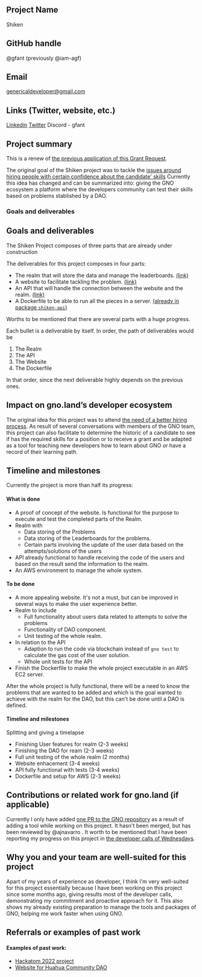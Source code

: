 ## Project Name
Shiken

## GitHub handle
@gfant (previously @iam-agf)

## Email

genericaldeveloper@gmail.com

## Links (Twitter, website, etc.)
[Linkedin](https://www.linkedin.com/in/gfantoni71/)
[Twitter](https://x.com/jkstoc)
Discord - gfant

## Project summary

This is a renew of [the previous application of this Grant Request](https://github.com/gfant/ecosystem-fund-grants/blob/main/shiken.md).

The original goal of the Shiken project was to tackle the [issues around hiring people with certain confidence about the candidate' skills](https://github.com/gnolang/hackerspace/issues/13)
Currently this idea has changed and can be summarized into: giving the GNO ecosystem a platform where the developers community can test their skills based on problems stablished by a DAO.
### Goals and deliverables

## Goals and deliverables

The Shiken Project composes of three parts that are already under construction

The deliverables for this project composes in four parts:

* The realm that will store the data and manage the leaderboards. [(link)](https://github.com/gfant/shiken-realm)
* A website to facilitate tackling the problem. [(link)](https://github.com/gfant/shiken-web)
* An API that will handle the connection between the website and the realm. [(link)](https://github.com/gfant/shiken-api)
* A Dockerfile to be able to run all the pieces in a server. [(already in package `shiken-api`)](https://github.com/gfant/shiken-api)

Worths to be mentioned that there are several parts with a huge progress.

Each bullet is a deliverable by itself. In order, the path of deliverables would be

1. The Realm
2. The API
3. The Website
4. The Dockerfile

In that order, since the next deliverable highly depends on the previous ones.

## Impact on gno.land’s developer ecosystem

The original idea for this project was to attend [the need of a better hiring process](https://github.com/gnolang/hackerspace/issues/13).
As result of several conversations with members of the GNO team, this project can also facilitate to determine the historic of a candidate to see if has the required skills for a position or to receive a grant and be adapted as a tool for teaching new developers how to learn about GNO or have a record of their learning path.

## Timeline and milestones

Currently the project is more than half its progress:

#### What is done

- A proof of concept of the website. Is functional for the purpose to execute and test the completed parts of the Realm.
- Realm with
    - Data storing of the Problems
    - Data storing of the Leaderboards for the problems.
    - Certain parts involving the update of the user data based on the attempts/solutions of the users
- API already functional to handle receiving the code of the users and based on the result send the information to the realm.
- An AWS environment to manage the whole system.

#### To be done

- A more appealing website. It's not a must, but can be improved in several ways to make the user experience better.
- Realm to include
  - Full functionality about users data related to attempts to solve the problems
  - Functionality of DAO component.
  - Unit testing of the whole realm.
- In relation to the API
  - Adaption to run the code via blockchain instead of `gno test` to calculate the gas cost of the user solution.
  - Whole unit tests for the API
- Finish the Dockerfile to make the whole project executable in an AWS EC2 server.

After the whole project is fully functional, there will be a need to know the problems that are wanted to be added and which is the goal wanted to achieve with the realm for the DAO, but this can't be done until a DAO is defined.

#### Timeline and milestones

Splitting and giving a timelapse

- Finishing User features for realm (2-3 weeks)
- Finishing the DAO for ream (2-3 weeks)
- Full unit testing of the whole realm (2 months)
- Website enhacement (3-4 weeks)
- API fully functional with tests (3-4 weeks)
- Dockerfile and setup for AWS (2-3 weeks)

## Contributions or related work for gno.land (if applicable)

Currently I only have added [one PR to the GNO repository](https://github.com/gnolang/gno/pull/2677) as a result of adding a tool while working on this project. It hasn't been merged, but has been reviewed by @ajnavarro .
It worth to be mentioned that I have been reporting my progress on this project in [the developer calls of Wednesdays](https://github.com/gnolang/meetings/issues/37#issuecomment-2328217974).

## Why you and your team are well-suited for this project

Apart of my years of experience as developer, I think I'm very well-suited for this project essentially because I have been working on this project since some months ago, giving results most of the developer calls, demonstrating my commitment and proactive approach for it.
This also shows my already existing preparation to manage the tools and packages of GNO, helping me work faster when using GNO.

## Referrals or examples of past work

#### Examples of past work:

* [Hackatom 2022 project](https://github.com/gfant/Hackatom_2022)
* [Website for Huahua Community DAO](https://github.com/gfant/community-dao-website)
